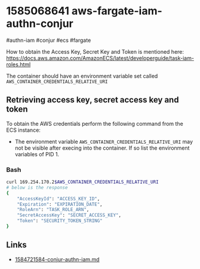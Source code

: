 # 1585068641 aws-fargate-iam-authn-conjur
#authn-iam #conjur #ecs #fargate

How to obtain the Access Key, Secret Key and Token is mentioned here: https://docs.aws.amazon.com/AmazonECS/latest/developerguide/task-iam-roles.html

The container should have an environment variable set called `AWS_CONTAINER_CREDENTIALS_RELATIVE_URI`

## Retrieving access key, secret access key and token
To obtain the AWS credentials perform the following command from the ECS instance:
- The environment variable `AWS_CONTAINER_CREDENTIALS_RELATIVE_URI` may not be visible after execing into the container. If so list the environment variables of PID 1.

### Bash
```bash
curl 169.254.170.2$AWS_CONTAINER_CREDENTIALS_RELATIVE_URI
# below is the response
{
    "AccessKeyId": "ACCESS_KEY_ID",
    "Expiration": "EXPIRATION_DATE",
    "RoleArn": "TASK_ROLE_ARN",
    "SecretAccessKey": "SECRET_ACCESS_KEY",
    "Token": "SECURITY_TOKEN_STRING"
}
```


## Links
- [1584721584-conjur-authn-iam.md](1584721584-conjur-authn-iam.md)
